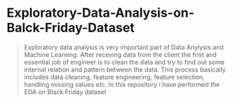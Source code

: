 # Exploratory-Data-Analysis-on-Balck-Friday-Dataset

>Exploratory data analysis is very important part of Data Anylysis and Machine Learning.
>After receving data from the client the frist and essential job of engineer is to clean the data
and try to find out some internal relation and pattern between the data.
>This process basically includes data cleaning, feature engineering, feature selection, handling missing values etc.
>In this repository i have performed the EDA on Black Friday dataset 

